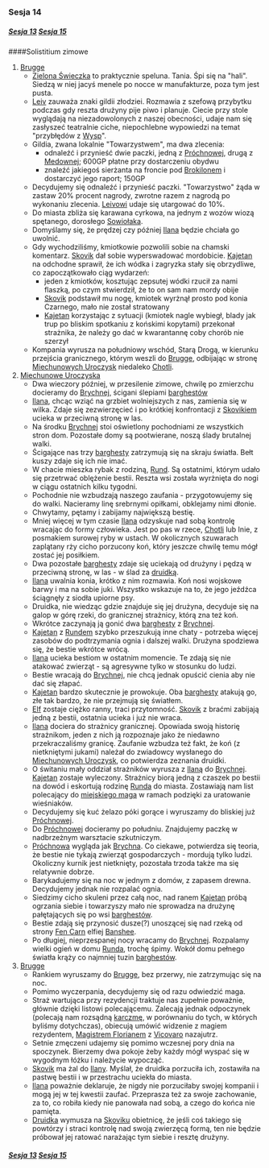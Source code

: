### Sesja 14
##### [Sesja 13](#sesja-013) [Sesja 15](#sesja-015)
####Solistitium zimowe
1. [Brugge](#l_m_brugge)
    - [Zielona Świeczka](#l_zielona_swieczka) to praktycznie speluna. Tania. Śpi się na "hali". Siedzą w niej jacyś menele po nocce w manufakturze, poza tym jest pusta.
    - [Leiv](#p_leiv) zauważa znaki gildii złodziei. Rozmawia z szefową przybytku podczas gdy reszta drużyny pije piwo i planuje. Ciecie przy stole wyglądają na niezadowolonych z naszej obecności, udaje nam się zasłyszeć teatralnie ciche, niepochlebne wypowiedzi na temat "przybłędów z [Wysp](#l_wyspy_skellige)".
    - Gildia, zwana lokalnie "Towarzystwem", ma dwa zlecenia:
        - odnaleźć i przynieść dwie paczki, jedną z [Próchnowej](#l_prochnowa), drugą z [Medownej](#l_medowna); 600GP płatne przy dostarczeniu obydwu
        - znaleźć jakiegoś sierżanta na froncie pod [Brokilonem](#l_brokilon) i dostarczyć jego raport; 150GP
    - Decydujemy się odnaleźć i przynieść paczki. "Towarzystwo" żąda w zastaw 20% procent nagrody, zwrotne razem z nagrodą po wykonaniu zlecenia. [Leivowi](#p_leiv) udaje się utargować do 10%.
    - Do miasta zbliża się karawana cyrkowa, na jednym z wozów wiozą spętanego, dorosłego [Sowiołaka](#b_sowiolak). 
    - Domyślamy się, że prędzej czy później [Ilana](#g_ilana) będzie chciała go uwolnić.
    - Gdy wychodziliśmy, kmiotkowie pozwolili sobie na chamski komentarz. [Skovik](#p_skovik) dał sobie wyperswadować mordobicie. [Kajetan](#g_kajetan) na odchodne sprawił, że ich wódka i zagryzka stały się obrzydliwe, co zapoczątkowało ciąg wydarzeń:
        - jeden z kmiotków, kosztując zepsutej wódki rzucił za nami flaszką, po czym stwierdził, że to on sam nam mordy obije
        - [Skovik](#p_skovik) podstawił mu nogę, kmiotek wyrżnął prosto pod konia Czarnego, mało nie został stratowany
        - [Kajetan](#g_kajetan) korzystając z sytuacji (kmiotek nagle wybiegł, blady jak trup po bliskim spotkaniu z końskimi kopytami) przekonał strażnika, że należy go dać w kwarantannę coby chorób nie szerzył
    - Kompania wyrusza na południowy wschód, Starą Drogą, w kierunku przejścia granicznego, którym weszli do [Brugge](#l_m_brugge), odbijając w stronę [Miechunowych Uroczysk](#l_miechunowe_uroczyska) niedaleko [Chotli](#l_chotla).
2. [Miechunowe Uroczyska](#l_miechunowe_uroczyska)
    - Dwa wieczory później, w przesilenie zimowe, chwilę po zmierzchu docieramy do [Brychnej](#l_brychna), ścigani ślepiami [barghestów](#b_barghest)
    - [Ilana](#g_ilana), chcąc wziąć na grzbiet wolniejszych z nas, zamienia się w wilka. Zdaje się zezwierzęcieć i po krótkiej konfrontacji z [Skovikiem](#p_skovik) ucieka w przeciwną stronę w las.
    - Na środku [Brychnej](#l_brychna) stoi oświetlony pochodniami ze wszystkich stron dom. Pozostałe domy są pootwierane, noszą ślady brutalnej walki.
    - Ścigające nas trzy [barghesty](#b_barghest) zatrzymują się na skraju światła. Bełt kuszy zdaje się ich nie imać.
    - W chacie mieszka rybak z rodziną, [Rund](#p_rund). Są ostatnimi, którym udało się przetrwać oblężenie bestii. Reszta wsi została wyrżnięta do nogi w ciągu ostatnich kilku tygodni.
    - Pochodnie nie wzbudzają naszego zaufania - przygotowujemy się do walki. Nacieramy linę srebrnymi opiłkami, obklejamy nimi dłonie.
    - Chwytamy, pętamy i zabijamy największą bestię.
    - Mniej więcej w tym czasie [Ilana](#g_ilana) odzyskuje nad sobą kontrolę wracając do formy człowieka. Jest po pas w rzece, [Chotli](#l_chotla) lub Inie, z posmakiem surowej ryby w ustach. W okolicznych szuwarach zaplątany rży cicho porzucony koń, który jeszcze chwilę temu mógł zostać jej posiłkiem.
    - Dwa pozostałe [barghesty](#b_barghest) zdaje się uciekają od drużyny i pędzą w przeciwną stronę, w las - w ślad za [druidką](#g_ilana).
    - [Ilana](#g_ilana) uwalnia konia, krótko z nim rozmawia. Koń nosi wojskowe barwy i ma na sobie juki. Wszystko wskazuje na to, że jego jeźdźca ściągnęły z siodła upiorne psy.
    - Druidka, nie wiedząc gdzie znajduje się jej drużyna, decyduje się na galop w górę rzeki, do granicznej strażnicy, którą zna też koń.
    - Wkrótce zaczynają ją gonić dwa [barghesty](#b_barghest) z [Brychnej](#l_brychna).
    - [Kajetan](#g_kajetan) z [Rundem](#p_rund) szybko przeszukują inne chaty - potrzeba więcej zasobów do podtrzymania ognia i dalszej walki. Drużyna spodziewa się, że bestie wkrótce wrócą.
    - [Ilana](#g_ilana) ucieka bestiom w ostatnim momencie. Te zdają się nie atakować zwierząt - są agresywne tylko w stosunku do ludzi.
    - Bestie wracają do [Brychnej](#l_brychna), nie chcą jednak opuścić cienia aby nie dać się złapać.
    - [Kajetan](#g_kajetan) bardzo skutecznie je prowokuje. Oba [barghesty](#b_barghest) atakują go, złe tak bardzo, że nie przejmują się światłem.
    - [Elf](#g_kajetan) zostaje ciężko ranny, traci przytomność. [Skovik](#p_skovik) z braćmi zabijają jedną z bestii, ostatnia ucieka i już nie wraca.
    - [Ilana](#g_ilana) dociera do strażnicy granicznej. Opowiada swoją historię strażnikom, jeden z nich ją rozpoznaje jako że niedawno przekraczaliśmy granicę. Zaufanie wzbudza też fakt, że koń (z nietkniętymi jukami) należał do zwiadowcy wysłanego do [Miechunowych Uroczysk](#l_miechunowe_uroczyska), co potwierdza zeznania druidki.
    - O świtaniu mały oddział strażników wyrusza z [Ilaną](#g_ilana) do [Brychnej](#l_brychna). [Kajetan](#g_kajetan) zostaje wyleczony. Strażnicy biorą jedną z czaszek po bestii na dowód i eskortują rodzinę [Runda](#p_rund) do miasta. Zostawiają nam list polecający do [miejskiego maga](#p_florian_z_vicovaro) w ramach podzięki za uratowanie wieśniaków.
    - Decydujemy się kuć żelazo póki gorące i wyruszamy do bliskiej już [Próchnowej](#l_prochnowa).
    - Do [Próchnowej](#l_prochnowa) docieramy po południu. Znajdujemy paczkę w nadbrzeżnym warsztacie szkutniczym.
    - [Próchnowa](#l_prochnowa) wygląda jak [Brychna](#l_brychna). Co ciekawe, potwierdza się teoria, że bestie nie tykają zwierząt gospodarczych - mordują tylko ludzi. Okoliczny kurnik jest nietknięty, pozostała trzoda także ma się relatywnie dobrze.
    - Barykadujemy się na noc w jednym z domów, z zapasem drewna. Decydujemy jednak nie rozpalać ognia. 
    - Siedzimy cicho skuleni przez całą noc, nad ranem [Kajetan](#g_kajetan) próbą ogrzania siebie i towarzyszy mało nie sprowadza na drużynę pałętających się po wsi [barghestów](#b_barghest).
    - Bestie zdają się przynosić dusze(?) unoszącej się nad rzeką od strony [Fen Carn](#l_fen_carn) elfiej [Banshee](#b_banshee).
    - Po długiej, nieprzespanej nocy wracamy do [Brychnej](#l_brychna). Rozpalamy wielki ogień w domu [Runda](#p_rund), trochę śpimy. Wokół domu pełnego światła krąży co najmniej tuzin [barghestów](#b_barghest).
3. [Brugge](#l_m_brugge)
    - Rankiem wyruszamy do [Brugge](#l_m_brugge), bez przerwy, nie zatrzymując się na noc.
    - Pomimo wyczerpania, decydujemy się od razu odwiedzić maga.
    - Straż wartująca przy rezydencji traktuje nas zupełnie poważnie, głównie dzięki listowi polecającemu. Zalecają jednak odpoczynek (polecają nam rozsądną [karczmę](#l_ostoja), w porównaniu do tych, w których byliśmy dotychczas), obiecują umówić widzenie z magiem rezydentem, [Magistrem Florianem](#p_florian_z_vicovaro) z [Vicovaro](#l_vicovaro) nazajutrz.
    - Setnie zmęczeni udajemy się pomimo wczesnej pory dnia na spoczynek. Bierzemy dwa pokoje żeby każdy mógł wyspać się w wygodnym łóżku i należycie wypocząć.
    - [Skovik](#p_skovik) ma żal do [Ilany](#g_ilana). Myślał, że druidka porzuciła ich, zostawiła na pastwę bestii i w przestrachu uciekła do miasta.
    - [Ilana](#g_ilana) poważnie deklaruje, że nigdy nie porzuciłaby swojej kompanii i mogą jej w tej kwestii zaufać. Przeprasza też za swoje zachowanie, za to, co robiła kiedy nie panowała nad sobą, a czego do końca nie pamięta. 
    - [Druidka](#g_ilana) wymusza na [Skoviku](#p_skovik) obietnicę, że jeśli coś takiego się powtórzy i straci kontrolę nad swoją zwierzęcą formą, ten nie będzie próbował jej ratować narażając tym siebie i resztę drużyny.
##### [Sesja 13](#sesja-013) [Sesja 15](#sesja-015)